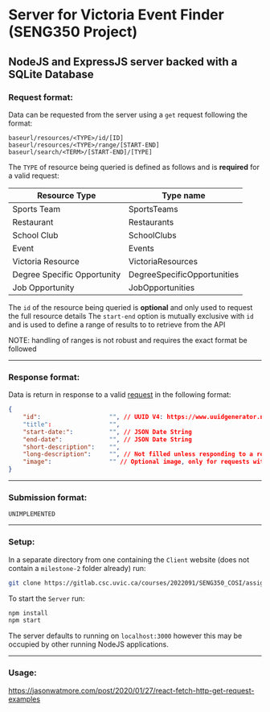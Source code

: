 # Server for Victoria Event Finder (SENG350 Project)

## NodeJS and ExpressJS server backed with a SQLite Database

### Request format:

Data can be requested from the server using a `get` request following the format:

```
baseurl/resources/<TYPE>/id/[ID]
baseurl/resources/<TYPE>/range/[START-END]
baseurl/search/<TERM>/[START-END]/[TYPE]
```
The `TYPE` of resource being queried is defined as follows and is **required** for a valid request:

| Resource Type | Type name |
| ------------- | --------- |
| Sports Team   | SportsTeams |
| Restaurant    | Restaurants |
| School Club   | SchoolClubs |
| Event         | Events     |
| Victoria Resource | VictoriaResources |
| Degree Specific Opportunity | DegreeSpecificOpportunities |
| Job Opportunity | JobOpportunities |

The `id` of the resource being queried is **optional** and only used to request the full resource details
The `start-end` option is mutually exclusive with `id` and is used to define a range of results to to retrieve from the API

NOTE: handling of ranges is not robust and requires the exact format be followed

---

### Response format:

Data is return in response to a valid [request](#request-format) in the following format:

```json
{
    "id":                   "", // UUID V4: https://www.uuidgenerator.net/version4
    "title":                "",
    "start-date:":          "", // JSON Date String
    "end-date":             "", // JSON Date String
    "short-description":    "",
    "long-description":     "", // Not filled unless responding to a request with an `id` specified
    "image":                "" // Optional image, only for requests with `id` specified
}
```
---

### Submission format:
```
UNIMPLEMENTED
```
---

### Setup:
In a separate directory from one containing the `Client` website (does not contain a `milestone-2` folder already) run:
```bash
git clone https://gitlab.csc.uvic.ca/courses/2022091/SENG350_COSI/assignments/jkonkin/milestone-2.git -b VicEventServer
```

To start the `Server` run:
```bash
npm install
npm start
```

The server defaults to running on `localhost:3000` however this may be occupied by other running NodeJS applications.

---

### Usage:
https://jasonwatmore.com/post/2020/01/27/react-fetch-http-get-request-examples